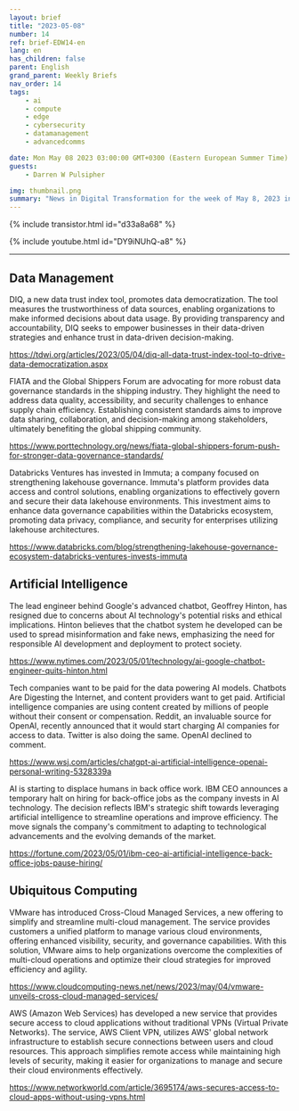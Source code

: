 ```yaml
---
layout: brief
title: "2023-05-08"
number: 14
ref: brief-EDW14-en
lang: en
has_children: false
parent: English
grand_parent: Weekly Briefs
nav_order: 14
tags:
    - ai
    - compute
    - edge
    - cybersecurity
    - datamanagement
    - advancedcomms

date: Mon May 08 2023 03:00:00 GMT+0300 (Eastern European Summer Time)
guests:
    - Darren W Pulsipher

img: thumbnail.png
summary: "News in Digital Transformation for the week of May 8, 2023 including "
---
```


{% include transistor.html id="d33a8a68" %}



{% include youtube.html id="DY9iNUhQ-a8" %}

---

## Data Management

DIQ, a new data trust index tool, promotes data democratization. The tool measures the trustworthiness of data sources, enabling organizations to make informed decisions about data usage. By providing transparency and accountability, DIQ seeks to empower businesses in their data-driven strategies and enhance trust in data-driven decision-making.

[https://tdwi.org/articles/2023/05/04/diq-all-data-trust-index-tool-to-drive-data-democratization.aspx
](https://tdwi.org/articles/2023/05/04/diq-all-data-trust-index-tool-to-drive-data-democratization.aspx
)

FIATA and the Global Shippers Forum are advocating for more robust data governance standards in the shipping industry. They highlight the need to address data quality, accessibility, and security challenges to enhance supply chain efficiency. Establishing consistent standards aims to improve data sharing, collaboration, and decision-making among stakeholders, ultimately benefiting the global shipping community.

[https://www.porttechnology.org/news/fiata-global-shippers-forum-push-for-stronger-data-governance-standards/
](https://www.porttechnology.org/news/fiata-global-shippers-forum-push-for-stronger-data-governance-standards/
)

Databricks Ventures has invested in Immuta; a company focused on strengthening lakehouse governance. Immuta's platform provides data access and control solutions, enabling organizations to effectively govern and secure their data lakehouse environments. This investment aims to enhance data governance capabilities within the Databricks ecosystem, promoting data privacy, compliance, and security for enterprises utilizing lakehouse architectures.

[https://www.databricks.com/blog/strengthening-lakehouse-governance-ecosystem-databricks-ventures-invests-immuta
](https://www.databricks.com/blog/strengthening-lakehouse-governance-ecosystem-databricks-ventures-invests-immuta
)

## Artificial Intelligence

The lead engineer behind Google's advanced chatbot, Geoffrey Hinton, has resigned due to concerns about AI technology's potential risks and ethical implications. Hinton believes that the chatbot system he developed can be used to spread misinformation and fake news, emphasizing the need for responsible AI development and deployment to protect society.

[https://www.nytimes.com/2023/05/01/technology/ai-google-chatbot-engineer-quits-hinton.html
](https://www.nytimes.com/2023/05/01/technology/ai-google-chatbot-engineer-quits-hinton.html
)

Tech companies want to be paid for the data powering AI models. Chatbots Are Digesting the Internet, and content providers want to get paid. Artificial intelligence companies are using content created by millions of people without their consent or compensation. Reddit, an invaluable source for OpenAI, recently announced that it would start charging AI companies for access to data. Twitter is also doing the same. OpenAI declined to comment.

[https://www.wsj.com/articles/chatgpt-ai-artificial-intelligence-openai-personal-writing-5328339a
](https://www.wsj.com/articles/chatgpt-ai-artificial-intelligence-openai-personal-writing-5328339a
)

AI is starting to displace humans in back office work. IBM CEO announces a temporary halt on hiring for back-office jobs as the company invests in AI technology. The decision reflects IBM's strategic shift towards leveraging artificial intelligence to streamline operations and improve efficiency. The move signals the company's commitment to adapting to technological advancements and the evolving demands of the market.

[https://fortune.com/2023/05/01/ibm-ceo-ai-artificial-intelligence-back-office-jobs-pause-hiring/
](https://fortune.com/2023/05/01/ibm-ceo-ai-artificial-intelligence-back-office-jobs-pause-hiring/
)

## Ubiquitous Computing

VMware has introduced Cross-Cloud Managed Services, a new offering to simplify and streamline multi-cloud management. The service provides customers a unified platform to manage various cloud environments, offering enhanced visibility, security, and governance capabilities. With this solution, VMware aims to help organizations overcome the complexities of multi-cloud operations and optimize their cloud strategies for improved efficiency and agility.

[https://www.cloudcomputing-news.net/news/2023/may/04/vmware-unveils-cross-cloud-managed-services/
](https://www.cloudcomputing-news.net/news/2023/may/04/vmware-unveils-cross-cloud-managed-services/
)

AWS (Amazon Web Services) has developed a new service that provides secure access to cloud applications without traditional VPNs (Virtual Private Networks). The service, AWS Client VPN, utilizes AWS' global network infrastructure to establish secure connections between users and cloud resources. This approach simplifies remote access while maintaining high levels of security, making it easier for organizations to manage and secure their cloud environments effectively.

[https://www.networkworld.com/article/3695174/aws-secures-access-to-cloud-apps-without-using-vpns.html
](https://www.networkworld.com/article/3695174/aws-secures-access-to-cloud-apps-without-using-vpns.html
)

